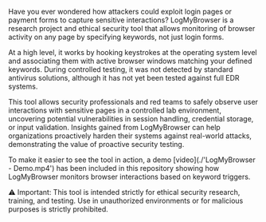 Have you ever wondered how attackers could exploit login pages or payment forms to capture sensitive interactions? LogMyBrowser is a research project and ethical security tool that allows monitoring of browser activity on any page by specifying keywords, not just login forms.

At a high level, it works by hooking keystrokes at the operating system level and associating them with active browser windows matching your defined keywords. During controlled testing, it was not detected by standard antivirus solutions, although it has not yet been tested against full EDR systems.

This tool allows security professionals and red teams to safely observe user interactions with sensitive pages in a controlled lab environment, uncovering potential vulnerabilities in session handling, credential storage, or input validation. Insights gained from LogMyBrowser can help organizations proactively harden their systems against real-world attacks, demonstrating the value of proactive security testing.

To make it easier to see the tool in action, a demo [video](./'LogMyBrowser - Demo.mp4') has been included in this repository showing how LogMyBrowser monitors browser interactions based on keyword triggers.

⚠️ Important: This tool is intended strictly for ethical security research, training, and testing. Use in unauthorized environments or for malicious purposes is strictly prohibited.
